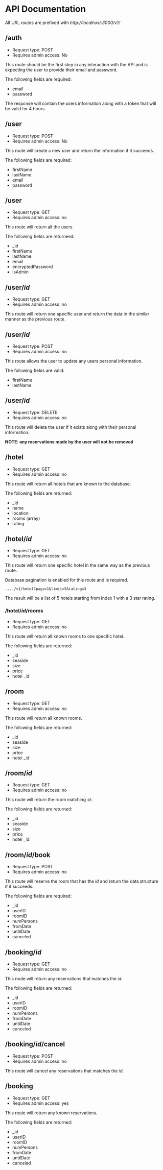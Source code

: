 # API Documentation

All URL routes are prefixed with *http://localhost:3000/v1/*

## /auth
* Request type: POST
* Requires admin access: No

This route should be the first step in any interaction with the API and is
expecting the user to provide their email and password.

The following fields are required:
- email
- password

The response will contain the users information along with a token that will
be valid for 4 hours.

## /user
* Request type: POST
* Requires admin access: No

This route will create a new user and return the information if it succeeds.

The following fields are required:
- firstName
- lastName
- email
- password

## /user
* Request type: GET
* Requires admin access: no

This route will return all the users

The following fields are returneed:
- \_id
- firstName
- lastName
- email
- encryptedPassword
- isAdmin

## /user/*id*
* Request type: GET
* Requires admin access: no

This route will return one specific user and return the data in the similar
manner as the previous route.

## /user/*id*
* Request type: POST
* Requires admin access: no

This route allows the user to update any users personal information.

The following fields are valid:
- firstName
- lastName

## /user/*id*
* Request type: DELETE
* Requires admin access: no

This route will delete the user if it exists along with their personal information.

**NOTE: any reservations made by the user will not be removed**

## /hotel
* Request type: GET
* Requires admin access: no

This route will return all hotels that are known to the database.

The following fields are returned:
- \_id
- name
- location
- rooms (array)
- rating

## /hotel/*id*
* Request type: GET
* Requires admin access: no

This route will return one specific hotel in the same way as the previous route.

Database pagination is enabled for this route and is required.

`..../v1/hotel?page=1&limit=5&rating=3`

The result will be a list of 5 hotels starting from index 1 with a 3 star rating.

### /hotel/*id*/rooms
* Request type: GET
* Requires admin access: no

This route will return all known rooms to one specific hotel.

The following fields are returned:
- \_id
- seaside
- size
- price
- hotel \_id

## /room
* Request type: GET
* Requires admin access: no

This route will return all known rooms.

The following fields are returned:
- \_id
- seaside
- size
- price
- hotel \_id

## /room/*id*
* Request type: GET
* Requires admin access: no

This route will return the room matching `id`.

The following fields are returned:
- \_id
- seaside
- size
- price
- hotel \_id


## /room/*id*/book
* Request type: POST
* Requires admin access: no

This route will reserve the room that has the *id* and return the data structure
if it succeeds.

The following fields are required:
- \_id
- userID
- roomID
- numPersons
- fromDate
- untilDate
- canceled

## /booking/*id*
* Request type: GET
* Requires admin access: no

This route will return any reservations that matches the *id*.

The following fields are returned:
- \_id
- userID
- roomID
- numPersons
- fromDate
- untilDate
- canceled

## /booking/*id*/cancel
* Request type: POST
* Requires admin access: no

This route will cancel any reservations that matches the *id*.

## /booking
* Request type: GET
* Requires admin access: yes

This route will return any known reservations.

The following fields are returned:
- \_id
- userID
- roomID
- numPersons
- fromDate
- untilDate
- canceled
